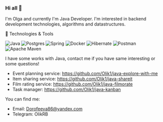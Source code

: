 ### Hi all 👋

I'm Olga and currently I'm Java Developer.
I'm interested in backend development technologies, algorithms and datastructures.


🔧 Technologies & Tools

![Java](https://img.shields.io/badge/java-%23ED8B00.svg?style=for-the-badge&logo=openjdk&logoColor=white)
![Postgres](https://img.shields.io/badge/postgres-%23316192.svg?style=for-the-badge&logo=postgresql&logoColor=white)
![Spring](https://img.shields.io/badge/spring-%236DB33F.svg?style=for-the-badge&logo=spring&logoColor=white)
![Docker](https://img.shields.io/badge/docker-%230db7ed.svg?style=for-the-badge&logo=docker&logoColor=white)
![Hibernate](https://img.shields.io/badge/Hibernate-59666C?style=for-the-badge&logo=Hibernate&logoColor=white)
![Postman](https://img.shields.io/badge/Postman-FF6C37?style=for-the-badge&logo=postman&logoColor=white)
![Apache Maven](https://img.shields.io/badge/Apache%20Maven-C71A36?style=for-the-badge&logo=Apache%20Maven&logoColor=white)

I have some works with Java, contact me if you have same interesting or some questions!
* Event planning service: https://github.com/Olik1/java-explore-with-me
* Item sharing service: https://github.com/Olik1/java-shareit
* Film rating service: https://github.com/Olik1/java-filmorate
* Task manager: https://github.com/Olik1/java-kanban

You can find me:
* Email: Dorofeeva86@yandex.com
* Telegram: OlikRB

<!--
**Olik1/Olik1** is a ✨ _special_ ✨ repository because its `README.md` (this file) appears on your GitHub profile.

Here are some ideas to get you started:

- 🔭 I’m currently working on ...
- 🌱 I’m currently learning ...
- 👯 I’m looking to collaborate on ...
- 🤔 I’m looking for help with ...
- 💬 Ask me about ...
- 📫 How to reach me: ...
- 😄 Pronouns: ...
- ⚡ Fun fact: ...
-->
